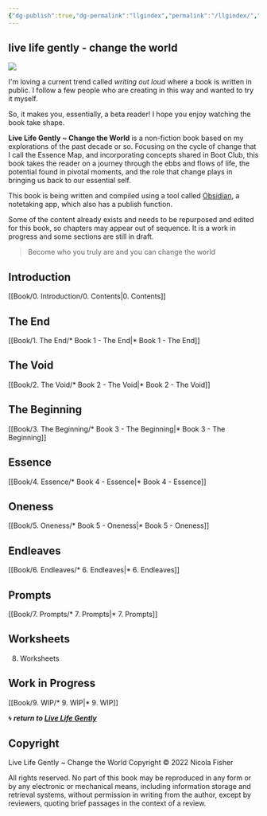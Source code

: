 ```yaml
---
{"dg-publish":true,"dg-permalink":"llgindex","permalink":"/llgindex/","dgHomeLink":true,"dgPassFrontmatter":false}
---
```



## live life gently - change the world

![](https://source.unsplash.com/hopX_jpVtRM/1900x1200)

I'm loving a current trend called *writing out loud* where a book is written in public. I follow a few people who are creating in this way and wanted to try it myself.

So, it makes you, essentially, a beta reader! I hope you enjoy watching the book take shape.

**Live Life Gently ~ Change the World** is a non-fiction book based on my explorations of the past decade or so. Focusing on the cycle of change that I call the Essence Map, and incorporating concepts shared in Boot Club, this book takes the reader on a journey through the ebbs and flows of life, the potential found in pivotal moments, and the role that change plays in bringing us back to our essential self.

This book is being written and compiled using a tool called [Obsidian](http://obsidian.md/), a notetaking app, which also has a publish function.

Some of the content already exists and needs to be repurposed and edited for this book, so chapters may appear out of sequence. It is a work in progress and some sections are still in draft.

> Become who you truly are and you can change the world

## Introduction

[[Book/0. Introduction/0. Contents|0. Contents]]

## The End

[[Book/1. The End/* Book 1 - The End|* Book 1 - The End]]

## The Void

[[Book/2. The Void/* Book 2 - The Void|* Book 2 - The Void]]

## The Beginning

[[Book/3. The Beginning/* Book 3 - The Beginning|* Book 3 - The Beginning]]

## Essence

[[Book/4. Essence/* Book 4 - Essence|* Book 4 - Essence]]

## Oneness

[[Book/5. Oneness/* Book 5 - Oneness|* Book 5 - Oneness]]

## Endleaves

[[Book/6. Endleaves/* 6. Endleaves|* 6. Endleaves]]

## Prompts

[[Book/7. Prompts/* 7. Prompts|* 7. Prompts]]

## Worksheets

8. Worksheets

## Work in Progress

[[Book/9. WIP/* 9. WIP|* 9. WIP]]

🌀 ***return to [Live Life Gently](https://livelifegently.co.uk/)***

## Copyright

Live Life Gently ~ Change the World
Copyright © 2022 Nicola Fisher

All rights reserved. No part of this book may be reproduced in any form or by any electronic or mechanical means, including information storage and retrieval systems, without permission in writing from the author, except by reviewers, quoting brief passages in the context of a review.